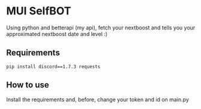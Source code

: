 # MUI SelfBOT

Using python and betterapi (my api), fetch your nextboost and tells you your approximated nextboost date and level :)

## Requirements

```pip install discord==1.7.3 requests```

## How to use
Install the requirements and, before, change your token and id on main.py
